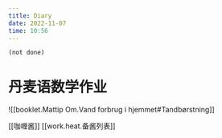 ```yaml
---
title: Diary
date: 2022-11-07
time: 10:56
---
```


```tasks
(not done)
```

# 丹麦语数学作业

![[booklet.Mattip Om.Vand forbrug i hjemmet#Tandbørstning]]

[[咖喱酱]]
[[work.heat.备酱列表]]


